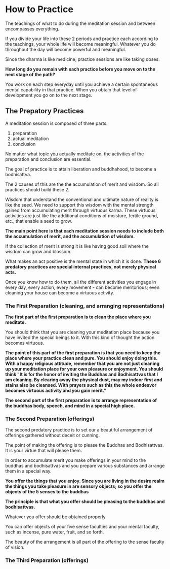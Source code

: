 # How to Practice

The teachings of what to do during the meditation session and between encompasses everything.

If you divide your life into these 2 periods and practice each according to the teachings, your whole life will become meaningful. Whatever you do throughout the day will become powerful and meaningful.

Since the dharma is like medicine, practice sessions are like taking doses. 

**How long do you remain with each practice before you move on to the next stage of the path?**

You work on each step everyday until you achieve a certain spontaneous mental capability in that practice. When you obtain that level of development you go on to the next stage.



## The Prepatory Practices

A meditation session is composed of three parts:

1. preparation
2. actual meditation
3. conclusion

No matter what topic you actually meditate on, the activities of the preparation and conclusion are essential.


The goal of practice is to attain liberation and buddhahood, to become a bodhisattva.

The 2 causes of this are the the accumulation of merit and wisdom. So all practices should build these 2.

Wisdom that understand the conventional and ultimate nature of reality is like the seed. We need to support this wisdom with the mental strength gained from accumulating merit through virtuous karma. These virtuous activities are just like the additional conditions of moisture, fertile ground, etc., that enable a seed to grow.

**The main point here is that each meditation session needs to include both the accumulation of merit, and the accumulation of wisdom.**

If the collection of merit is strong it is like having good soil where the wisdom can grow and blossom. 

What makes an act positive is the mental state in which it is done. **These 6 predatory practices are special internal practices, not merely physical acts.**

Once you know how to do them, all the different activities you engage in every day, every action, every movement - can become meritorious; even cleaning your house can become a virtuous activity.


### The First Preparation (cleaning, and arranging representations)

**The first part of the first preparation is to clean the place where you meditate.**

You should think that you are cleaning your meditation place because you have invited the special beings to it. With this kind of thought the action becomes virtuous. 

**The point of this part of the first preparation is that you need to keep the place where your practice clean and pure. You should enjoy doing this. With a happy religious attitude, remember that you are not just cleaning up your meditation place for your own pleasure or enjoyment. You should think "It is for the honor of inviting the Buddhas and Bodhisattvas that I am cleaning. By clearing away the physical dust, may my indoor first and stains also be cleansed. With prayers such as this the whole endeavor becomes virtuous activity and you gain merit."**

**The second part of the first preparation is to arrange representation of the buddhas body, speech, and mind in a special high place.**

### The Second Preparation (offerings)

The second predatory practice is to set our a beautiful arrangement of offerings gathered without deceit or cunning.

The point of making the offering is to please the Buddhas and Bodhisattvas. It is your virtue that will please them. 

In order to accumulate merit you make offerings in your mind to the buddhas and bodhisattvas and you prepare various substances and arrange them in a special way.

**You offer the things that you enjoy. Since you are living in the desire realm the things you take pleasure in are sensory objects; so you offer the objects of the 5 senses to the buddhas**

**The principle is that what you offer should be pleasing to the buddhas and bodhisattvas.**

Whatever you offer should be obtained properly 

You can offer objects of your five sense faculties and your mental faculty, such as incense, pure water, fruit, and so forth.

The beauty of the arrangement is all part of the offering to the sense faculty of vision.

### The Third Preparation (offerings)


